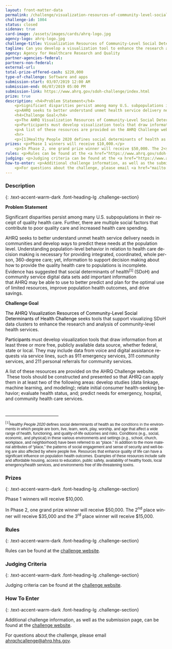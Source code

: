 ```yaml
---
layout: front-matter-data
permalink: /challenge/visualization-resources-of-community-level-social-determinants-of-health-challenge/
challenge-id: 1004
status: closed
sidenav: true
card-image: /assets/images/cards/ahrq-logo.jpg
agency-logo: ahrq-logo.jpg
challenge-title: Visualization Resources of Community-Level Social Determinants of Health Challenge
tagline: Can you develop a visualization tool to enhance the research and analysis of community-level health services?
agency: Agency for Healthcare Research and Quality
partner-agencies-federal: 
partners-non-federal: 
external-url: 
total-prize-offered-cash: $220,000
type-of-challenge: Software and apps
submission-start: 03/07/2019 12:00 AM
submission-end: 06/07/2019 05:00 PM
submission-link: https://www.ahrq.gov/sdoh-challenge/index.html
prize: true
description: <h4>Problem Statement</h4>
    <p>Significant disparities persist among many U.S. subpopulations in their receipt of quality health care. Further, there are multiple social factors that contribute to poor quality care and increased health care spending.</p>
    <p>AHRQ seeks to better understand unmet health service delivery needs in communities and develop ways to predict these needs at the population level. Understanding population-level behavior in relation to health care decision making is necessary for providing integrated, coordinated, whole person, 360-degree care; yet, information to support decision making about how to provide the quality health care to populations is incomplete. Evidence has suggested that social determinants of health[1] (SDoH) and community service digital data sets add important information that AHRQ may be able to use to better predict and plan for the optimal use of limited resources, improve population health outcomes, and drive savings.</p>
    <h4>Challenge Goal</h4>
    <p>The AHRQ Visualization Resources of Community-Level Social Determinants of Health Challenge seeks tools that support visualizing SDoH data clusters to enhance the research and analysis of community-level health services.</p>
    <p>Participants must develop visualization tools that draw information from at least three or more free, publicly available data source, whether federal, state or local. They may include data from voice and digital assistance requests via service lines, such as 911 emergency services, 311 community services, and 211 personal referrals for community services.  </p>
    <p>A list of these resources are provided on the AHRQ Challenge website.  These tools should be constructed and presented so that AHRQ can apply them in at least two of the following areas:&nbsp; develop studies (data linkage, machine learning, and modeling); relate initial consumer health-seeking behavior; evaluate health status, and; predict needs for emergency, hospital, and community health care services.</p>
    <hr>
    <p>[1]Healthy People 2020 defines social determinants of health as the conditions in the environments in which people are born, live, learn, work, play, worship, and age that affect a wide range of health, functioning, and quality-of-life outcomes and risks. Conditions (e.g., social, economic, and physical) in these various environments and settings (e.g., school, church, workplace, and neighborhood) have been referred to as “place.” In addition to the more material attributes of “place,” the patterns of social engagement and sense of security and well-being are also affected by where people live. Resources that enhance quality of life can have a significant influence on population health outcomes. Examples of these resources include safe and affordable housing, access to education, public safety, availability of healthy foods, local emergency/health services, and environments free of life-threatening toxins.</p>
prizes: <p>Phase 1 winners will receive $10,000.</p>
    <p>In Phase 2, one grand prize winner will receive $50,000. The 2<sup>nd</sup> place winner will receive $35,000 and the 3<sup>rd</sup> place winner will receive $15,000.</p>
rules: <p>Rules can be found at the <a href="https://www.ahrq.gov/sdoh-challenge/index.html">challenge website</a>.</p>
judging: <p>Judging criteria can be found at the <a href="https://www.ahrq.gov/sdoh-challenge/index.html">challenge website</a>.</p>
how-to-enter: <p>Additional challenge information, as well as the submission page, can be found at the <a href="https://www.ahrq.gov/sdoh-challenge/index.html">challenge website</a>.</p>
    <p>For questions about the challenge, please email <a href="mailto:ahrqchallenge@ahrq.hhs.gov">ahrqchcallenge@ahrq.hhs.gov</a>.</p>
---
```

<!-- Description start -->
### Description
{: .text-accent-warm-dark .font-heading-lg .challenge-section}
<p class="MsoNormalCxSpFirst"><strong style="mso-bidi-font-weight: normal;"><span lang="EN-GB" style="mso-ansi-language: EN-GB;">Problem Statement</span></strong></p>
<p class="MsoNormalCxSpMiddle"><span lang="EN-GB" style="mso-ansi-language: EN-GB;">Significant disparities persist among many U.S. subpopulations in their receipt of quality health care. Further, there are m</span><span lang="EN">ultiple social factors that contribute to poor quality care and increased health care spending.</span></p>
<p class="MsoNormalCxSpMiddle"><span lang="EN">AHRQ seeks&nbsp;to better understand unmet health service delivery needs in communities and develop ways to predict these needs at the population level. Understanding population-level behavior in relation to health care decision making is necessary for providing integrated, coordinated, whole person, 360-degree care; yet, information to support decision making about how to provide the quality health care to populations is incomplete. Evidence has suggested that </span><span lang="EN-GB" style="mso-ansi-language: EN-GB;">social determinants of health<span class="MsoFootnoteReference"><span style="mso-special-character: footnote;"><!-- [if !supportFootnotes]--><sup><span class="MsoFootnoteReference"><span lang="EN-GB" style="line-height: 115%; font-family: Arial, sans-serif;">[1]</span></span></sup><!--[endif]--></span></span> (SDoH) and community service digital data sets add important information that&nbsp;AHRQ&nbsp;may be able to use to better predict and plan for the optimal use of limited resources, improve population health outcomes, and drive savings.</span></p>
<p class="MsoNormalCxSpMiddle"><strong style="mso-bidi-font-weight: normal;"><span lang="EN">Challenge Goal</span></strong></p>
<p class="MsoNormalCxSpMiddle"><span lang="EN" style="color: black; mso-themecolor: text1;">The AHRQ Visualization Resources of Community-Level Social Determinants of Health Challenge </span><span lang="EN-GB" style="mso-ansi-language: EN-GB;">seeks tools that support visualizing SDoH data clusters to enhance the research and analysis of community-level health services.&nbsp;</span></p>
<p class="MsoNormalCxSpMiddle"><span lang="EN" style="color: black; mso-themecolor: text1;">Participants </span><span lang="EN">must develop visualization tools that draw information from at least three or more free, publicly available data source, whether federal, state or local. They may include data from voice and digital assistance requests via service lines, such as 911 emergency services, 311 community services, and 211 personal referrals for community services. <span style="mso-spacerun: yes;">&nbsp;</span></span></p>
<p class="MsoNormalCxSpMiddle"><span lang="EN">A list of these resources are provided on the AHRQ Challenge website. </span><span lang="EN" style="mso-ansi-language: EN-GB;"><span style="mso-spacerun: yes;">&nbsp;</span></span><span lang="EN">These tools should be constructed and presented so that AHRQ can apply them in at least two of the following areas: develop studies (data linkage, machine learning, and modeling); relate initial consumer health-seeking behavior; evaluate health status, and; predict needs for emergency, hospital, and community health care services.</span></p>
<div style="mso-element: footnote-list;"><!-- [if !supportFootnotes]--><br clear="all" /><hr align="left" size="1" width="33%" /><!--[endif]-->
<div id="ftn1" style="mso-element: footnote;">
<p class="MsoFootnoteText"><span class="MsoFootnoteReference"><span style="mso-special-character: footnote;"><!-- [if !supportFootnotes]--><sup><span class="MsoFootnoteReference"><span style="line-height: 115%; font-family: Cambria, serif;">[1]</span></span></sup><!--[endif]--></span></span><em style="mso-bidi-font-style: normal;"><span style="font-size: 9.0pt; font-family: 'Calibri',sans-serif; mso-bidi-font-family: Calibri;">Healthy People 2020 </span></em><span style="font-size: 9.0pt; font-family: 'Calibri',sans-serif; mso-bidi-font-family: Calibri;">defines social determinants of health as the c<span style="color: #333333;">onditions in the </span></span><span lang="EN" style="font-size: 9.0pt; font-family: 'Calibri',sans-serif; mso-bidi-font-family: Calibri; mso-ansi-language: EN;">environments in which people are born, live, learn, work, play, worship, and age that affect a wide range of health, functioning, and quality-of-life outcomes and risks. Conditions (e.g., social, economic, and physical) in these various environments and settings (e.g., school, church, workplace, and neighborhood) have been referred to as &ldquo;place.&rdquo; In addition to the more material attributes of &ldquo;place,&rdquo; the patterns of social engagement and sense of security and well-being are also affected by where people live. Resources that enhance quality of life can have a significant influence on population health outcomes. Examples of these resources include safe and affordable housing, access to education, public safety, availability of healthy foods, local emergency/health services, and environments free of life-threatening toxins.</span></p>
</div>
</div>


<!-- Prizes start -->
### Prizes
{: .text-accent-warm-dark .font-heading-lg .challenge-section}
<p class="MsoNormalCxSpFirst"><span lang="EN">Phase 1 winners will receive $10,000.</span></p>
<p class="MsoNormalCxSpFirst"><span lang="EN" style="mso-bidi-font-family: Cambria; mso-bidi-theme-font: minor-latin;">In Phase 2, o</span><span lang="EN">ne grand prize winner will receive $50,000. The 2<sup>nd</sup> place winner will receive $35,000 and the 3<sup>rd</sup> place winner will receive $15,000.</span></p>

<!-- Rules start -->
### Rules 
{: .text-accent-warm-dark .font-heading-lg .challenge-section}
<p>Rules can be found at the <a href="https://www.ahrq.gov/sdoh-challenge/index.html">challenge website</a>.</p>

<!-- Judging start -->
### Judging Criteria
{: .text-accent-warm-dark .font-heading-lg .challenge-section}
<p>Judging criteria can be found at the <a href="https://www.ahrq.gov/sdoh-challenge/index.html">challenge website</a>.</p>

<!--  How To Enter start -->
### How To Enter
{: .text-accent-warm-dark .font-heading-lg .challenge-section}
<p>Additional challenge information, as well as the submission page, can be found at the <a href="https://www.ahrq.gov/sdoh-challenge/index.html">challenge website</a>.</p>
<p>For questions about the challenge, please email <a href="mailto:ahrqchallenge@ahrq.hhs.gov">ahrqchcallenge@ahrq.hhs.gov</a>.</p>
